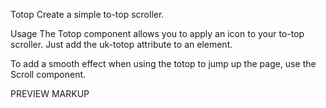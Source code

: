

Totop
Create a simple to-top scroller.

Usage
The Totop component allows you to apply an icon to your to-top scroller. Just add the uk-totop attribute to an <a> element.

To add a smooth effect when using the totop to jump up the page, use the Scroll component.

<a href="" uk-totop></a>
PREVIEW
MARKUP

<a href="#" uk-totop uk-scroll></a>
